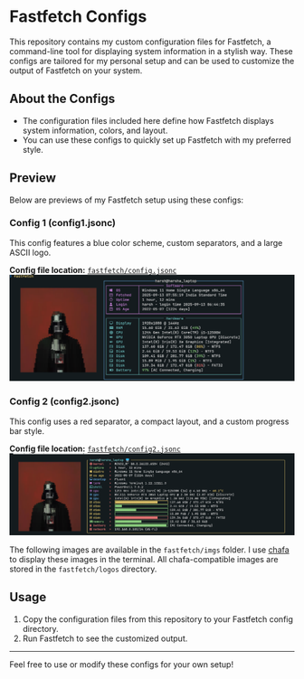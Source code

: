 # Fastfetch Configs

This repository contains my custom configuration files for Fastfetch, a command-line tool for displaying system information in a stylish way. These configs are tailored for my personal setup and can be used to customize the output of Fastfetch on your system.

## About the Configs

- The configuration files included here define how Fastfetch displays system information, colors, and layout.
- You can use these configs to quickly set up Fastfetch with my preferred style.

## Preview

Below are previews of my Fastfetch setup using these configs:

### Config 1 (config1.jsonc)

This config features a blue color scheme, custom separators, and a large ASCII logo.

**Config file location:** [`fastfetch/config.jsonc`](fastfetch/config.jsonc)
![Fastfetch Config 1](config1.png)

### Config 2 (config2.jsonc)

This config uses a red separator, a compact layout, and a custom progress bar style.

**Config file location:** [`fastfetch/config2.jsonc`](fastfetch/config2.jsonc)
![Fastfetch Config 2](config2.png)

The following images are available in the `fastfetch/imgs` folder. I use [chafa](https://github.com/hpjansson/chafa) to display these images in the terminal. All chafa-compatible images are stored in the `fastfetch/logos` directory.

## Usage

1. Copy the configuration files from this repository to your Fastfetch config directory.
2. Run Fastfetch to see the customized output.

---

Feel free to use or modify these configs for your own setup!
